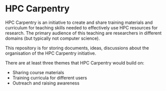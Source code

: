 # HPC Carpentry

HPC Carpentry is an initiative to create and share training materials and curriculum for teaching skills needed to effectively use HPC resources for research. The primary audience of this teaching are researchers in different domains (but typically not computer science).


This repository is for storing documents, ideas, discussions about the organisation of the HPC Carpentry initiative.

There are at least three themes that HPC Carpentry would build on:
- Sharing course materials
- Training curricula for different users
- Outreach and raising awareness


